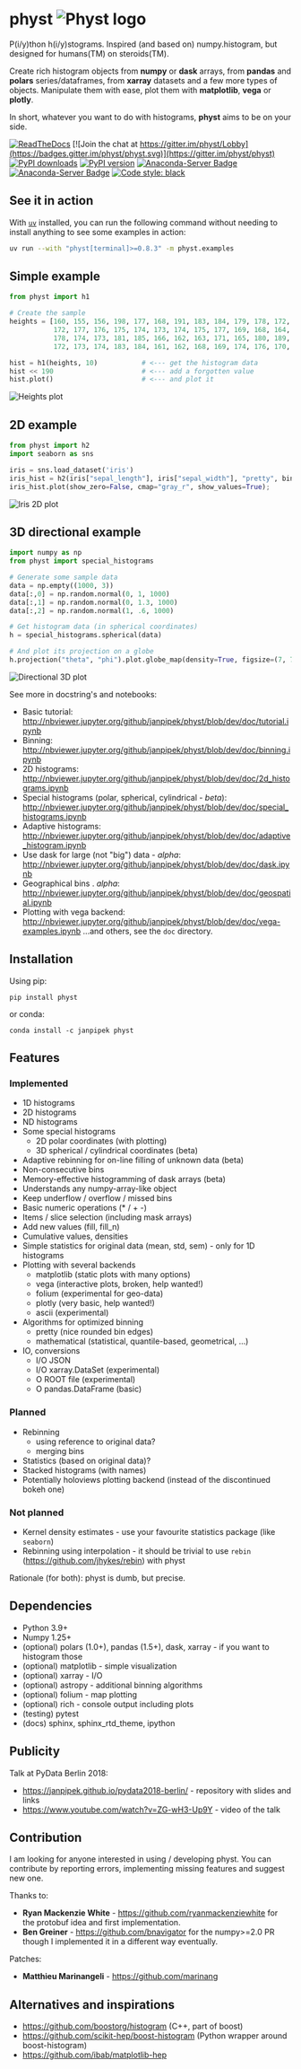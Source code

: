 # physt ![Physt logo](doc/physt-logo64.png)

P(i/y)thon h(i/y)stograms. Inspired (and based on) numpy.histogram, but designed for humans(TM) on steroids(TM).

Create rich histogram objects from **numpy** or **dask** arrays, from **pandas** and **polars** series/dataframes,
from **xarray** datasets and a few more types of objects. Manipulate them with ease, plot them with **matplotlib**,
**vega** or **plotly**.

In short, whatever you want to do with histograms, **physt** aims to be on your side.

[![ReadTheDocs](https://readthedocs.org/projects/physt/badge/?version=latest)](http://physt.readthedocs.io/en/latest/)
[![Join the chat at https://gitter.im/physt/Lobby](https://badges.gitter.im/physt/physt.svg)](https://gitter.im/physt/physt)
[![PyPI downloads](https://img.shields.io/pypi/dm/physt)](https://pypi.org/project/physt/)
[![PyPI version](https://badge.fury.io/py/physt.svg)](https://badge.fury.io/py/physt)
[![Anaconda-Server Badge](https://anaconda.org/janpipek/physt/badges/version.svg)](https://anaconda.org/janpipek/physt)
[![Anaconda-Server Badge](https://anaconda.org/janpipek/physt/badges/license.svg)](https://anaconda.org/janpipek/physt)
[![Code style: black](https://img.shields.io/badge/code%20style-black-000000.svg)](https://github.com/psf/black)

## See it in action

With [`uv`](https://docs.astral.sh/uv/) installed, you can run the following command without needing to install
anything to see some examples in action:

```bash
uv run --with "physt[terminal]>=0.8.3" -m physt.examples
```

## Simple example

```python
from physt import h1

# Create the sample
heights = [160, 155, 156, 198, 177, 168, 191, 183, 184, 179, 178, 172, 173, 175,
           172, 177, 176, 175, 174, 173, 174, 175, 177, 169, 168, 164, 175, 188,
           178, 174, 173, 181, 185, 166, 162, 163, 171, 165, 180, 189, 166, 163,
           172, 173, 174, 183, 184, 161, 162, 168, 169, 174, 176, 170, 169, 165]

hist = h1(heights, 10)           # <--- get the histogram data
hist << 190                      # <--- add a forgotten value
hist.plot()                      # <--- and plot it
```

![Heights plot](doc/heights.png)

## 2D example

```python
from physt import h2
import seaborn as sns

iris = sns.load_dataset('iris')
iris_hist = h2(iris["sepal_length"], iris["sepal_width"], "pretty", bin_count=[12, 7], name="Iris")
iris_hist.plot(show_zero=False, cmap="gray_r", show_values=True);
```

![Iris 2D plot](doc/iris-2d.png)

## 3D directional example

```python
import numpy as np
from physt import special_histograms

# Generate some sample data
data = np.empty((1000, 3))
data[:,0] = np.random.normal(0, 1, 1000)
data[:,1] = np.random.normal(0, 1.3, 1000)
data[:,2] = np.random.normal(1, .6, 1000)

# Get histogram data (in spherical coordinates)
h = special_histograms.spherical(data)

# And plot its projection on a globe
h.projection("theta", "phi").plot.globe_map(density=True, figsize=(7, 7), cmap="rainbow")
```

![Directional 3D plot](doc/globe.png)

See more in docstring's and notebooks:

- Basic tutorial: <http://nbviewer.jupyter.org/github/janpipek/physt/blob/dev/doc/tutorial.ipynb>
- Binning: <http://nbviewer.jupyter.org/github/janpipek/physt/blob/dev/doc/binning.ipynb>
- 2D histograms: <http://nbviewer.jupyter.org/github/janpipek/physt/blob/dev/doc/2d_histograms.ipynb>
- Special histograms (polar, spherical, cylindrical - *beta*): <http://nbviewer.jupyter.org/github/janpipek/physt/blob/dev/doc/special_histograms.ipynb>
- Adaptive histograms: <http://nbviewer.jupyter.org/github/janpipek/physt/blob/dev/doc/adaptive_histogram.ipynb>
- Use dask for large (not "big") data - *alpha*: <http://nbviewer.jupyter.org/github/janpipek/physt/blob/dev/doc/dask.ipynb>
- Geographical bins . *alpha*: <http://nbviewer.jupyter.org/github/janpipek/physt/blob/dev/doc/geospatial.ipynb>
- Plotting with vega backend: <http://nbviewer.jupyter.org/github/janpipek/physt/blob/dev/doc/vega-examples.ipynb>
...and others, see the `doc` directory.

## Installation

Using pip:

`pip install physt`

or conda:

`conda install -c janpipek physt`

## Features

### Implemented

* 1D histograms
* 2D histograms
* ND histograms
* Some special histograms
  - 2D polar coordinates (with plotting)
  - 3D spherical / cylindrical coordinates (beta)
* Adaptive rebinning for on-line filling of unknown data (beta)
* Non-consecutive bins
* Memory-effective histogramming of dask arrays (beta)
* Understands any numpy-array-like object
* Keep underflow / overflow / missed bins
* Basic numeric operations (* / + -)
* Items / slice selection (including mask arrays)
* Add new values (fill, fill_n)
* Cumulative values, densities
* Simple statistics for original data (mean, std, sem) - only for 1D histograms
* Plotting with several backends
  - matplotlib (static plots with many options)
  - vega (interactive plots, broken, help wanted!)
  - folium (experimental for geo-data)
  - plotly (very basic, help wanted!)
  - ascii (experimental)
* Algorithms for optimized binning
  - pretty (nice rounded bin edges)
  - mathematical (statistical, quantile-based, geometrical, ...)
* IO, conversions
  - I/O JSON
  - I/O xarray.DataSet (experimental)
  - O ROOT file (experimental)
  - O pandas.DataFrame (basic)

### Planned
* Rebinning
  - using reference to original data?
  - merging bins
* Statistics (based on original data)?
* Stacked histograms (with names)
* Potentially holoviews plotting backend (instead of the discontinued bokeh one)

### Not planned
* Kernel density estimates - use your favourite statistics package (like `seaborn`)
* Rebinning using interpolation - it should be trivial to use `rebin` (<https://github.com/jhykes/rebin>) with physt

Rationale (for both): physt is dumb, but precise.

## Dependencies

- Python 3.9+
- Numpy 1.25+
- (optional) polars (1.0+), pandas (1.5+), dask, xarray - if you want to histogram those
- (optional) matplotlib - simple visualization
- (optional) xarray - I/O
- (optional) astropy - additional binning algorithms
- (optional) folium - map plotting
- (optional) rich - console output including plots
- (testing) pytest
- (docs) sphinx, sphinx_rtd_theme, ipython

## Publicity

Talk at PyData Berlin 2018:
- <https://janpipek.github.io/pydata2018-berlin/> - repository with slides and links
- <https://www.youtube.com/watch?v=ZG-wH3-Up9Y> - video of the talk

## Contribution

I am looking for anyone interested in using / developing physt. You can contribute by reporting errors, implementing missing features and suggest new one.

Thanks to:
- **Ryan Mackenzie White** - <https://github.com/ryanmackenziewhite> for the protobuf idea and first implementation.
- **Ben Greiner** - <https://github.com/bnavigator> for the numpy>=2.0 PR though I implemented it in a different way eventually.

Patches:
- **Matthieu Marinangeli** - <https://github.com/marinang>

## Alternatives and inspirations

* <https://github.com/boostorg/histogram> (C++, part of boost)
* <https://github.com/scikit-hep/boost-histogram> (Python wrapper around boost-histogram)
* <https://github.com/ibab/matplotlib-hep>
